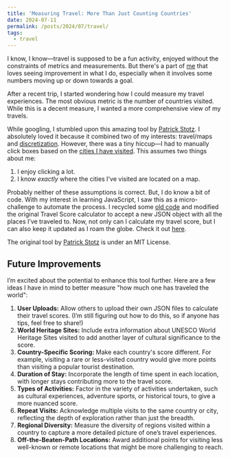 ```yaml
---
title: 'Measuring Travel: More Than Just Counting Countries'
date: 2024-07-11
permalink: /posts/2024/07/travel/
tags:
  - travel
---
```


I know, I know—travel is supposed to be a fun activity, enjoyed without the constraints of metrics and measurements. But there's a part of <a href="https://x.com/shenanigansen/status/764093557497929733?lang=en" target="_blank">me</a> that loves seeing improvement in what I do, especially when it involves some numbers moving up or down towards a goal.

After a recent trip, I started wondering how I could measure my travel experiences. The most obvious metric is the number of countries visited. While this is a decent measure, I wanted a more comprehensive view of my travels.

While googling, I stumbled upon this amazing tool by <a href="https://patrickstotz.github.io/Travel-Score/" target="_blank">Patrick Stotz</a>. I absolutely loved it because it combined two of my interests: travel/maps and <a href="https://publications.rwth-aachen.de/record/817176" target="_blank">discretization</a>. However, there was a tiny hiccup—I had to manually click boxes based on the <a href="https://armandyam.github.io/others/#travel_map" target="_blank">cities I have visited</a>. This assumes two things about me:
1. I enjoy clicking a lot.
2. I know *exactly* where the cities I've visited are located on a map.

Probably neither of these assumptions is correct. But, I do know a bit of code. With my interest in learning JavaScript, I saw this as a micro-challenge to automate the process. I recycled some <a href="https://github.com/armandyam/maps_kml_generator" target="_blank">old code</a> and modified the original Travel Score calculator to accept a new JSON object with all the places I’ve traveled to. Now, not only can I calculate my travel score, but I can also keep it updated as I roam the globe. Check it out <a href="/projects/Travel-Score/index.html" target="_blank">here</a>.

The original tool by <a href="https://patrickstotz.github.io/Travel-Score/" target="_blank">Patrick Stotz</a> is under an MIT License.

## Future Improvements
I’m excited about the potential to enhance this tool further. Here are a few ideas I have in mind to better measure "how much one has traveled the world":

1. **User Uploads:** Allow others to upload their own JSON files to calculate their travel scores. (I’m still figuring out how to do this, so if anyone has tips, feel free to share!)
2. **World Heritage Sites:** Include extra information about UNESCO World Heritage Sites visited to add another layer of cultural significance to the score.
3. **Country-Specific Scoring:** Make each country's score different. For example, visiting a rare or less-visited country would give more points than visiting a popular tourist destination.
4. **Duration of Stay:** Incorporate the length of time spent in each location, with longer stays contributing more to the travel score.
5. **Types of Activities:** Factor in the variety of activities undertaken, such as cultural experiences, adventure sports, or historical tours, to give a more nuanced score.
6. **Repeat Visits:** Acknowledge multiple visits to the same country or city, reflecting the depth of exploration rather than just the breadth.
7. **Regional Diversity:** Measure the diversity of regions visited within a country to capture a more detailed picture of one’s travel experiences.
8. **Off-the-Beaten-Path Locations:** Award additional points for visiting less well-known or remote locations that might be more challenging to reach.
